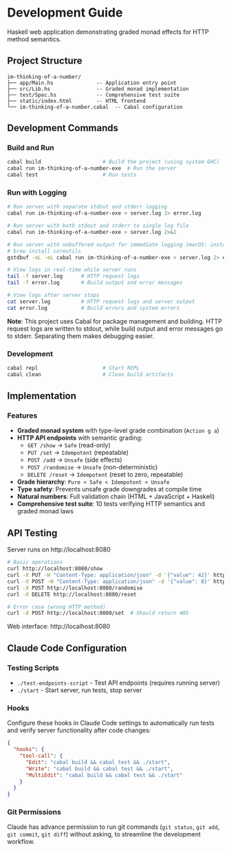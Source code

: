 # Development Guide

Haskell web application demonstrating graded monad effects for HTTP method semantics.

## Project Structure
```
im-thinking-of-a-number/
├── app/Main.hs              -- Application entry point
├── src/Lib.hs               -- Graded monad implementation
├── test/Spec.hs             -- Comprehensive test suite
├── static/index.html        -- HTML frontend
└── im-thinking-of-a-number.cabal  -- Cabal configuration
```

## Development Commands

### Build and Run
```bash
cabal build                    # Build the project (using system GHC)
cabal run im-thinking-of-a-number-exe  # Run the server
cabal test                     # Run tests
```

### Run with Logging
```bash
# Run server with separate stdout and stderr logging
cabal run im-thinking-of-a-number-exe > server.log 2> error.log

# Run server with both stdout and stderr to single log file
cabal run im-thinking-of-a-number-exe > server.log 2>&1

# Run server with unbuffered output for immediate logging (macOS: install coreutils)
# brew install coreutils
gstdbuf -oL -eL cabal run im-thinking-of-a-number-exe > server.log 2> error.log

# View logs in real-time while server runs
tail -f server.log      # HTTP request logs
tail -f error.log       # Build output and error messages

# View logs after server stops
cat server.log          # HTTP request logs and server output
cat error.log           # Build errors and system errors
```

**Note**: This project uses Cabal for package management and building. HTTP request logs are written to stdout, while build output and error messages go to stderr. Separating them makes debugging easier.

### Development
```bash
cabal repl                     # Start REPL
cabal clean                    # Clean build artifacts
```

## Implementation

### Features
- **Graded monad system** with type-level grade combination (`Action g a`)
- **HTTP API endpoints** with semantic grading:
  - `GET /show` → `Safe` (read-only)  
  - `PUT /set` → `Idempotent` (repeatable)
  - `POST /add` → `Unsafe` (side effects)
  - `POST /randomise` → `Unsafe` (non-deterministic)
  - `DELETE /reset` → `Idempotent` (reset to zero, repeatable)
- **Grade hierarchy**: `Pure < Safe < Idempotent < Unsafe`
- **Type safety**: Prevents unsafe grade downgrades at compile time
- **Natural numbers**: Full validation chain (HTML + JavaScript + Haskell)
- **Comprehensive test suite**: 10 tests verifying HTTP semantics and graded monad laws

## API Testing

Server runs on http://localhost:8080

```bash
# Basic operations
curl http://localhost:8080/show
curl -X PUT -H "Content-Type: application/json" -d '{"value": 42}' http://localhost:8080/set
curl -X POST -H "Content-Type: application/json" -d '{"value": 8}' http://localhost:8080/add  
curl -X POST http://localhost:8080/randomise
curl -X DELETE http://localhost:8080/reset

# Error case (wrong HTTP method)
curl -X POST http://localhost:8080/set  # Should return 405
```

Web interface: http://localhost:8080

## Claude Code Configuration

### Testing Scripts
- `./test-endpoints-script` - Test API endpoints (requires running server)
- `./start` - Start server, run tests, stop server

### Hooks
Configure these hooks in Claude Code settings to automatically run tests and verify server functionality after code changes:

```json
{
  "hooks": {
    "tool-call": {
      "Edit": "cabal build && cabal test && ./start",
      "Write": "cabal build && cabal test && ./start", 
      "MultiEdit": "cabal build && cabal test && ./start"
    }
  }
}
```

### Git Permissions
Claude has advance permission to run git commands (`git status`, `git add`, `git commit`, `git diff`) without asking, to streamline the development workflow.